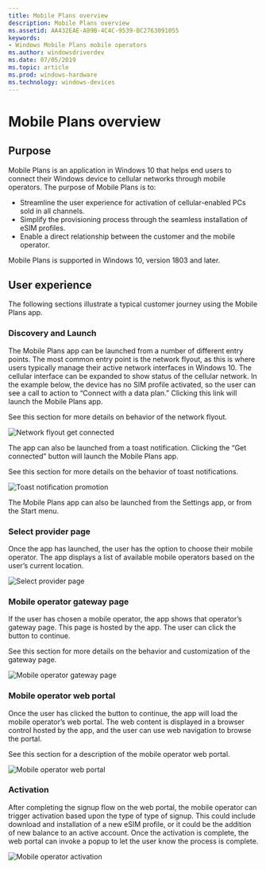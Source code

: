 ```yaml
---
title: Mobile Plans overview
description: Mobile Plans overview
ms.assetid: AA432EAE-A89B-4C4C-9539-BC2763091055
keywords:
- Windows Mobile Plans mobile operators
ms.author: windowsdriverdev
ms.date: 07/05/2019
ms.topic: article
ms.prod: windows-hardware
ms.technology: windows-devices
---
```


# Mobile Plans overview

## Purpose

Mobile Plans is an application in Windows 10 that helps end users to connect their Windows device to cellular networks through mobile operators. The purpose of Mobile Plans is to:

- Streamline the user experience for activation of cellular-enabled PCs sold in all channels.
- Simplify the provisioning process through the seamless installation of eSIM profiles.
- Enable a direct relationship between the customer and the mobile operator.

Mobile Plans is supported in Windows 10, version 1803 and later.

## User experience

The following sections illustrate a typical customer journey using the Mobile Plans app.

### Discovery and Launch

The Mobile Plans app can be launched from a number of different entry points. The most common entry point is the network flyout, as this is where users typically manage their active network interfaces in Windows 10. The cellular interface can be expanded to show status of the cellular network. In the example below, the device has no SIM profile activated, so the user can see a call to action to “Connect with a data plan.” Clicking this link will launch the Mobile Plans app.

See this section for more details on behavior of the network flyout.

<img src="images/network_flyout_get_connected.png" alt="Network flyout get connected" title="Network flyout get connected" />

The app can also be launched from a toast notification. Clicking the “Get connected” button will launch the Mobile Plans app.

See this section for more details on the behavior of toast notifications.

<img src="images/toast_notification_promotion.png" alt="Toast notification promotion" title="Toast notification promotion" />

The Mobile Plans app can also be launched from the Settings app, or from the Start menu.

### Select provider page

Once the app has launched, the user has the option to choose their mobile operator. The app displays a list of available mobile operators based on the user’s current location.

<img src="images/select_provider_page.png" alt="Select provider page" title="Select provider page" />

### Mobile operator gateway page

If the user has chosen a mobile operator, the app shows that operator’s gateway page. This page is hosted by the app. The user can click the button to continue.

See this section for more details on the behavior and customization of the gateway page.

<img src="images/mobile_operator_gateway_page.png" alt="Mobile operator gateway page" title="mobile operator gateway page" />

### Mobile operator web portal

Once the user has clicked the button to continue, the app will load the mobile operator’s web portal. The web content is displayed in a browser control hosted by the app, and the user can use web navigation to browse the portal.

See this section for a description of the mobile operator web portal.

<img src="images/mobile_operator_web_portal.png" alt="Mobile operator web portal" title="mobile operator web portal" />

### Activation

After completing the signup flow on the web portal, the mobile operator can trigger activation based upon the type of type of signup. This could include download and installation of a new eSIM profile, or it could be the addition of new balance to an active account. Once the activation is complete, the web portal can invoke a popup to let the user know the process is complete.

<img src="images/mobile_operator_activation.png" alt="Mobile operator activation" title="mobile operator activation" />
